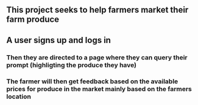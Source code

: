 ## This project seeks to help farmers market their farm produce 
## A user signs up and logs in 
### Then they are directed to a page where they can query their prompt (highligting the produce they have)

### The farmer will then get feedback based on the available prices for produce in the market mainly based on the farmers location